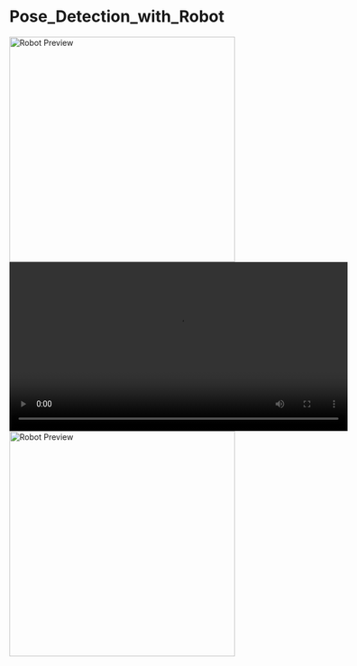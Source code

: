 # Pose_Detection_with_Robot

<img src="render_img.png" alt="Robot Preview" width="400"/>

<video src="demo_clip.mp4" controls width="600">
  Your browser does not support the video tag.
</video>

<a href="https://raw.githubusercontent.com/Phani943/Pose_Detection_with_Robot/main/demo_clip.mp4" target="_blank">
  <img src="render_img.png" alt="Robot Preview" width="400">
</a>
